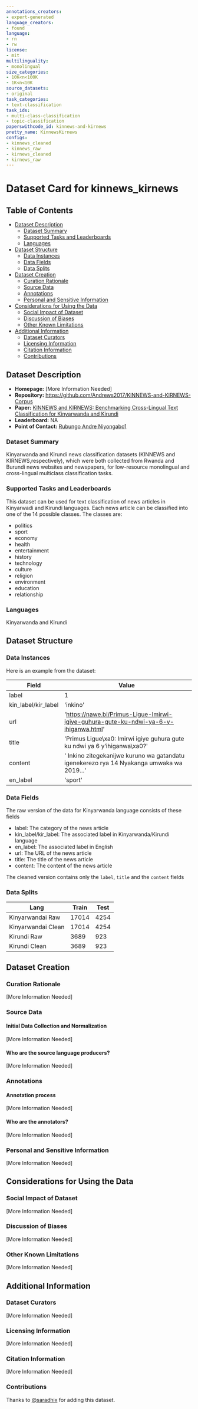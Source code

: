 ```yaml
---
annotations_creators:
- expert-generated
language_creators:
- found
language:
- rn
- rw
license:
- mit
multilinguality:
- monolingual
size_categories:
- 10K<n<100K
- 1K<n<10K
source_datasets:
- original
task_categories:
- text-classification
task_ids:
- multi-class-classification
- topic-classification
paperswithcode_id: kinnews-and-kirnews
pretty_name: KinnewsKirnews
configs:
- kinnews_cleaned
- kinnews_raw
- kirnews_cleaned
- kirnews_raw
---
```

# Dataset Card for kinnews_kirnews

## Table of Contents
- [Dataset Description](#dataset-description)
  - [Dataset Summary](#dataset-summary)
  - [Supported Tasks and Leaderboards](#supported-tasks-and-leaderboards)
  - [Languages](#languages)
- [Dataset Structure](#dataset-structure)
  - [Data Instances](#data-instances)
  - [Data Fields](#data-fields)
  - [Data Splits](#data-splits)
- [Dataset Creation](#dataset-creation)
  - [Curation Rationale](#curation-rationale)
  - [Source Data](#source-data)
  - [Annotations](#annotations)
  - [Personal and Sensitive Information](#personal-and-sensitive-information)
- [Considerations for Using the Data](#considerations-for-using-the-data)
  - [Social Impact of Dataset](#social-impact-of-dataset)
  - [Discussion of Biases](#discussion-of-biases)
  - [Other Known Limitations](#other-known-limitations)
- [Additional Information](#additional-information)
  - [Dataset Curators](#dataset-curators)
  - [Licensing Information](#licensing-information)
  - [Citation Information](#citation-information)
  - [Contributions](#contributions)

## Dataset Description

- **Homepage:** [More Information Needed]
- **Repository:** https://github.com/Andrews2017/KINNEWS-and-KIRNEWS-Corpus
- **Paper:** [KINNEWS and KIRNEWS: Benchmarking Cross-Lingual Text Classification for Kinyarwanda and Kirundi](https://arxiv.org/abs/2010.12174)
- **Leaderboard:** NA
- **Point of Contact:** [Rubungo Andre Niyongabo1](mailto:niyongabor.andre@std.uestc.edu.cn)

### Dataset Summary

Kinyarwanda and Kirundi news classification datasets (KINNEWS and KIRNEWS,respectively), which were both collected from Rwanda and Burundi news websites and newspapers, for low-resource monolingual and cross-lingual multiclass classification tasks.

### Supported Tasks and Leaderboards
This dataset can be used for text classification of news articles in Kinyarwadi and Kirundi languages. Each news article can be classified into one of the 14 possible classes. The classes are:

- politics
- sport
- economy
- health
- entertainment
- history
- technology
- culture
- religion
- environment
- education
- relationship


### Languages

Kinyarwanda and Kirundi

## Dataset Structure

### Data Instances

Here is an example from the dataset:

| Field | Value |
| ----- | ----------- |
| label | 1 |
| kin_label/kir_label | 'inkino' |
| url | 'https://nawe.bi/Primus-Ligue-Imirwi-igiye-guhura-gute-ku-ndwi-ya-6-y-ihiganwa.html' |
| title | 'Primus Ligue\xa0: Imirwi igiye guhura gute ku ndwi ya 6 y’ihiganwa\xa0?'|
| content | ' Inkino zitegekanijwe kuruno wa gatandatu igenekerezo rya 14 Nyakanga umwaka wa 2019...'|
| en_label| 'sport'|




### Data Fields

The raw version of the data for Kinyarwanda language consists of these fields
- label: The category of the news article
- kin_label/kir_label: The associated label in Kinyarwanda/Kirundi language
- en_label: The associated label in English
- url: The URL of the news article
- title: The title of the news article
- content: The content of the news article

The cleaned version contains only the `label`, `title` and the `content` fields
 

### Data Splits

Lang| Train | Test |
|---| ----- | ---- |
|Kinyarwandai Raw|17014|4254|
|Kinyarwandai Clean|17014|4254|
|Kirundi Raw|3689|923|
|Kirundi Clean|3689|923|

## Dataset Creation

### Curation Rationale

[More Information Needed]

### Source Data

#### Initial Data Collection and Normalization

[More Information Needed]

#### Who are the source language producers?

[More Information Needed]

### Annotations

#### Annotation process

[More Information Needed]

#### Who are the annotators?

[More Information Needed]

### Personal and Sensitive Information

[More Information Needed]

## Considerations for Using the Data

### Social Impact of Dataset

[More Information Needed]

### Discussion of Biases

[More Information Needed]

### Other Known Limitations

[More Information Needed]

## Additional Information

### Dataset Curators

[More Information Needed]

### Licensing Information

[More Information Needed]

### Citation Information

[More Information Needed]

### Contributions

Thanks to [@saradhix](https://github.com/saradhix) for adding this dataset.
